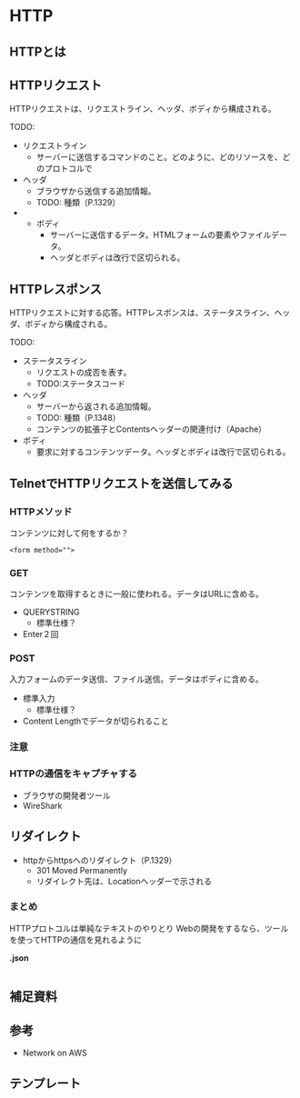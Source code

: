 # HTTP

## HTTPとは

## HTTPリクエスト
HTTPリクエストは、リクエストライン、ヘッダ、ボディから構成される。

TODO:

- リクエストライン
	- サーバーに送信するコマンドのこと。どのように、どのリソースを、どのプロトコルで
- ヘッダ
	- ブラウザから送信する追加情報。
	- TODO: 種類（P.1329）
- - ボディ
	- サーバーに送信するデータ。HTMLフォームの要素やファイルデータ。
	- ヘッダとボディは改行で区切られる。

## HTTPレスポンス
HTTPリクエストに対する応答。HTTPレスポンスは、ステータスライン、ヘッダ、ボディから構成される。

TODO:

- ステータスライン
	- リクエストの成否を表す。
	- TODO:ステータスコード
- ヘッダ
	- サーバーから返される追加情報。
	- TODO: 種類（P.1348）
	- コンテンツの拡張子とContentsヘッダーの関連付け（Apache）
- ボディ
	- 要求に対するコンテンツデータ。ヘッダとボディは改行で区切られる。 


## TelnetでHTTPリクエストを送信してみる

### HTTPメソッド
コンテンツに対して何をするか？

`<form method="">`

### GET
コンテンツを取得するときに一般に使われる。データはURLに含める。
- QUERYSTRING
	- 標準仕様？
- Enter２回

### POST
入力フォームのデータ送信、ファイル送信。データはボディに含める。
- 標準入力
	- 標準仕様？
- Content Lengthでデータが切られること

### 注意

### HTTPの通信をキャプチャする
- ブラウザの開発者ツール
- WireShark

## リダイレクト
- httpからhttpsへのリダイレクト（P.1329）
	- 301 Moved Permanently
	- リダイレクト先は、Locationヘッダーで示される

### まとめ
HTTPプロトコルは単純なテキストのやりとり
Webの開発をするなら、ツールを使ってHTTPの通信を見れるように

**.json**

```bash

```


## 補足資料

## 参考
- Network on AWS

テンプレート
---

###
```bash

```
